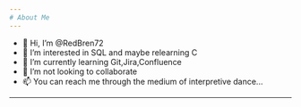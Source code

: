 ```yaml
---
# About Me
---
```

- 👋 Hi, I’m @RedBren72
- 👀 I’m interested in SQL and maybe relearning C
- 🌱 I’m currently learning Git,Jira,Confluence
- 💞️ I’m not looking to collaborate
- 📫 You can reach me through the medium of interpretive dance...
---
